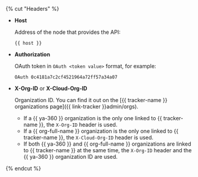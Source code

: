 {% cut "Headers" %}

- **Host**

   Address of the node that provides the API:
   ```
   {{ host }}
   ```

- **Authorization**

   OAuth token in `OAuth <token value>` format, for example:
   ```
   OAuth 0c4181a7c2cf4521964a72ff57a34a07
   ```
- **X-Org-ID** or **X-Cloud-Org-ID**

   Organization ID. You can find it out on the [{{ tracker-name }} organizations page]({{ link-tracker }}admin/orgs).

   - If a {{ ya-360 }} organization is the only one linked to {{ tracker-name }}, the `X-Org-ID` header is used.
   - If a {{ org-full-name }} organization is the only one linked to {{ tracker-name }}, the `X-Cloud-Org-ID` header is used.
   - If both {{ ya-360 }} and {{ org-full-name }} organizations are linked to {{ tracker-name }} at the same time, the `X-Org-ID` header and the {{ ya-360 }} organization ID are used.


{% endcut %}